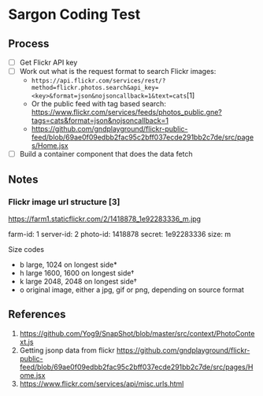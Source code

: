 # Sargon Coding Test

## Process

- [ ] Get Flickr API key
- [ ] Work out what is the request format to search Flickr images:
    - `https://api.flickr.com/services/rest/?method=flickr.photos.search&api_key=<key>&format=json&nojsoncallback=1&text=cats`[1]
    - Or the public feed with tag based search: https://www.flickr.com/services/feeds/photos_public.gne?tags=cats&format=json&nojsoncallback=1
    - https://github.com/gndplayground/flickr-public-feed/blob/69ae0f09edbb2fac95c2bff037ecde291bb2c7de/src/pages/Home.jsx
- [ ] Build a container component that does the data fetch

## Notes

### Flickr image url structure [3]
https://farm1.staticflickr.com/2/1418878_1e92283336_m.jpg

farm-id: 1
server-id: 2
photo-id: 1418878
secret: 1e92283336
size: m

Size codes
- b	large, 1024 on longest side*
- h	large 1600, 1600 on longest side†
- k	large 2048, 2048 on longest side†
- o	original image, either a jpg, gif or png, depending on source format

## References

1. https://github.com/Yog9/SnapShot/blob/master/src/context/PhotoContext.js
2. Getting jsonp data from flickr https://github.com/gndplayground/flickr-public-feed/blob/69ae0f09edbb2fac95c2bff037ecde291bb2c7de/src/pages/Home.jsx
3. https://www.flickr.com/services/api/misc.urls.html